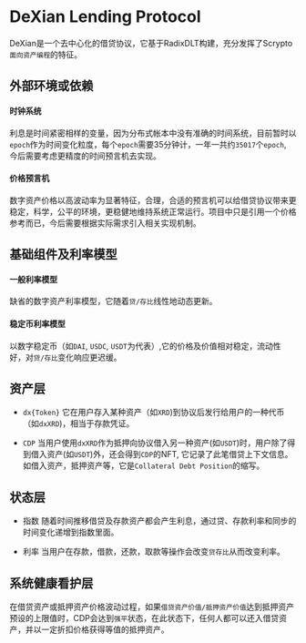 DeXian Lending Protocol
========================

DeXian是一个去中心化的借贷协议，它基于RadixDLT构建，充分发挥了Scrypto`面向资产编程`的特征。

## 外部环境或依赖

#### 时钟系统
利息是时间紧密相样的变量，因为分布式帐本中没有准确的时间系统，目前暂时以`epoch`作为时间变化粒度，每个`epoch`需要35分钟计，一年一共约`35017`个`epoch`, 今后需要考虑更精度的时间预言机去实现。

#### 价格预言机
数字资产价格以高波动率为显著特征，合理，合适的预言机可以给借贷协议带来更稳定，科学，公平的环境，更稳健地维持系统正常运行。项目中只是引用一个价格参考而已，今后需要根据实际需求引入相关实现机制。

## 基础组件及利率模型

#### 一般利率模型
缺省的数字资产利率模型，它随着`贷/存比`线性地动态更新。


#### 稳定币利率模型
以数字稳定币（如`DAI`, `USDC`, `USDT`为代表）,它的价格及价值相对稳定，流动性好，对`贷/存比`变化响应更迟缓。


## 资产层
* `dx{Token}`
它在用户存入某种资产（如`XRD`)到协议后发行给用户的一种代币（如`dxXRD`)，相当于存款凭证。

* `CDP`
当用户使用`dxXRD`作为抵押向协议借入另一种资产(如`USDT`)时，用户除了得到借入资产(如`USDT`)外，还会得到`CDP`的NFT, 它记录了此笔借贷上下文信息。如借入资产，抵押资产等，它是`Collateral Debt Position`的缩写。

## 状态层
* 指数
随着时间推移借贷及存款资产都会产生利息，通过贷、存款利率和同步的时间变化递增到指数里面。

* 利率
当用户在存款，借款，还款，取款等操作会改变`贷存比`从而改变利率。

## 系统健康看护层
在借贷资产或抵押资产价格波动过程，如果`借贷资产价值/抵押资产价值`达到抵押资产预设的上限值时，CDP会达到`强平`状态，在此状态下，任何人都可以还入借贷资产，并以一定折扣价格获得等值的抵押资产。


